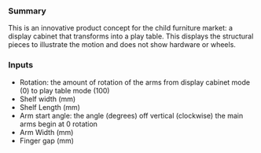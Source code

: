 ### Summary

This is an innovative product concept for the child furniture market: a display cabinet that transforms into a play table.  This displays the structural pieces to illustrate the motion and does not show hardware or wheels.

### Inputs
- Rotation: the amount of rotation of the arms from display cabinet mode (0) to play table mode (100)
- Shelf width (mm)
- Shelf Length (mm)
- Arm start angle: the angle (degrees) off vertical (clockwise) the main arms begin at 0 rotation
- Arm Width (mm)
- Finger gap (mm)